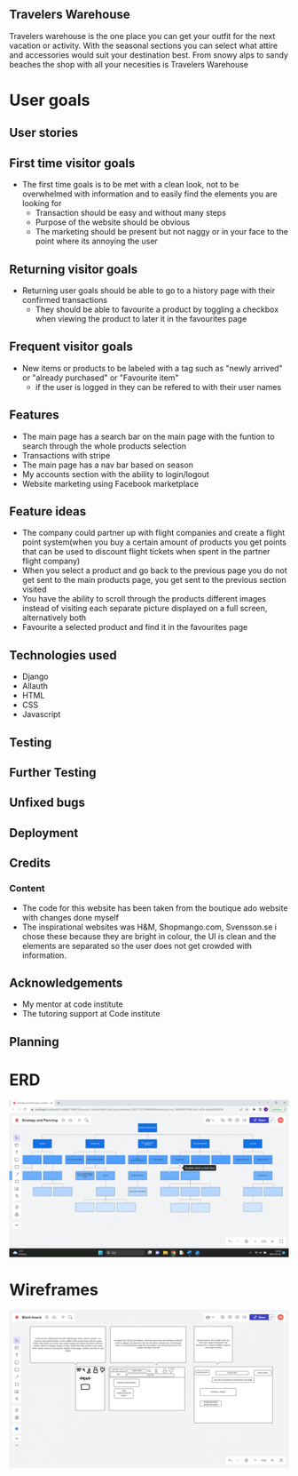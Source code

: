  ## Travelers Warehouse
Travelers warehouse is the one place you can get your outfit for the next vacation or activity. With the seasonal sections you can select what attire and accessories would suit your destination best. From snowy alps to sandy beaches the shop with all your necesities is Travelers Warehouse

# User goals


## User stories
## First time visitor goals
- The first time goals is to be met with a clean look, not to be overwhelmed with information and to easily find the elements you are looking for
    - Transaction should be easy and without many steps
    - Purpose of the website should be obvious
    - The marketing should be present but not naggy or in your face to the point where its annoying the user
## Returning visitor goals
- Returning user goals should be able to go to a history page with their confirmed transactions
    - They should be able to favourite a product by toggling a checkbox when viewing the product to later it in the favourites page
    
## Frequent visitor goals
-  New items or products to be labeled with a tag such as "newly arrived" or "already purchased" or "Favourite item"
    - if the user is logged in they can be refered to with their user names
## Features
- The main page has a search bar on the main page with the funtion to search through the whole products selection
- Transactions with stripe
- The main page has a nav bar based on season
- My accounts section with the ability to login/logout
- Website marketing using Facebook marketplace



## Feature ideas
- The company could partner up with flight companies and create a flight point system(when you buy a certain amount of products you get points that can be used to discount flight tickets when spent in the partner flight company)
- When you select a product and go back to the previous page you do not get sent to the main products page, you get sent to the previous section visited
- You have the ability to scroll through the products different images instead of visiting each separate picture displayed on a full screen, alternatively both
- Favourite a selected product and find it in the favourites page


## Technologies used
- Django   
- Allauth
- HTML
- CSS
- Javascript


## Testing


## Further Testing 


## Unfixed bugs


## Deployment


## Credits

### Content
- The code for this website has been taken from the boutique ado website  with changes done myself
- The inspirational websites was H&M, Shopmango.com, Svensson.se i chose these because they are bright in colour, the UI is clean and the elements are separated so the user does not get crowded with information. 


## Acknowledgements 

- My mentor at code institute
- The tutoring support at Code institute

## Planning

# ERD
![ERD](/media/erd_prc.png)


# Wireframes
![Wireframes](/media/wireframe_prc.png)